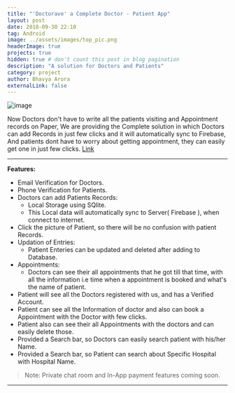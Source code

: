 ```yaml
---
title: "'Doctorave' a Complete Doctor - Patient App"
layout: post
date: 2018-09-30 22:10
tag: Android
image: ../assets/images/top_pic.png
headerImage: true
projects: true
hidden: true # don't count this post in blog pagination
description: "A solution for Doctors and Patients"
category: project
author: Bhavya Arora
externalLink: false
---
```


![image](https://user-images.githubusercontent.com/30223933/45687659-fc62de00-bb6c-11e8-9054-0834deb6d6fd.png)

 Now Doctors don't have to write all the patients visiting and Appointment records on Paper, We are providing the Complete solution in which Doctors can add Records in just few clicks and it will automatically sync to Firebase, And patients dont have to worry about getting appointment, they can easily get one in just few clicks. [Link](https://play.google.com/store/apps/details?id=com.id.drapp)

---

**Features:**

- Email Verification for Doctors.
- Phone Verification for Patients.
- Doctors can add Patients Records:
  - Local Storage using SQlite.
  - This Local data will automatically sync to Server( Firebase ), when connect to internet.
- Click the picture of Patient, so there will be no confusion with patient Records.
- Updation of Entries:
  - Patient Enteries can be updated and deleted after adding to Database.
- Appointments:
  - Doctors can see their all appointments that he got till that time, with all the information i.e time when a appointment is booked and what's the name of patient.
- Patient will see all the Doctors registered with us, and has a Verified Account.
- Patient can see all the Information of doctor and also can book a Appointment with the Doctor with few clicks.
- Patient also can see their all Appointments with the doctors and can easily delete those.
- Provided a Search bar, so Doctors can easily search patient with his/her Name.
- Provided a Search bar, so Patient can search about Specific Hospital with Hospital Name.
> Note: Private chat room and In-App payment features coming soon.
---
